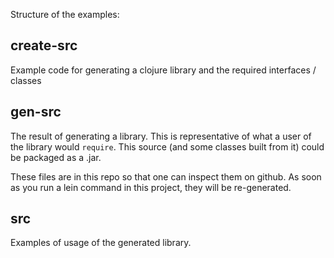 Structure of the examples:

## create-src 

Example code for generating a clojure library and the required interfaces / classes

## gen-src

The result of generating a library. This is representative of what a user of the library would `require`. This source (and some classes built from it) could be packaged as a .jar.

These files are in this repo so that one can inspect them on github. As soon as you run a lein command in this project, they will be re-generated.

## src

Examples of usage of the generated library.
